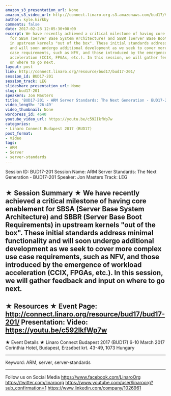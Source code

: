 ```yaml
---
amazon_s3_presentation_url: None
amazon_s3_video_url: http://connect.linaro.org.s3.amazonaws.com/bud17/Videos/Tuesday/BUD17-201%20ARM%20Server%20Standards%20%20The%20Next%20Generation.mp4
author: kyle.kirkby
comments: false
date: 2017-02-28 12:05:30+00:00
excerpt: We have recently achieved a critical milestone of having core enablement
  for SBSA (Server Base System Architecture) and SBBR (Server Base Boot Requirements)
  in upstream kernels "out of the box". These initial standards address minimal functionality
  and will soon undergo additional development as we seek to cover more complex use
  case requirements, such as NFV, and those introduced by the emergence of workload
  acceleration (CCIX, FPGAs, etc.). In this session, we will gather feedback and input
  on where to go next.
layout: post
link: http://connect.linaro.org/resource/bud17/bud17-201/
session_id: BUD17-201
session_track: LEG
slideshare_presentation_url: None
slug: bud17-201
speakers: Jon Masters
title: 'BUD17-201 - ARM Server Standards: The Next Generation - BUD17-201'
video_length: '26:49'
video_thumbnail: None
wordpress_id: 4640
youtube_video_url: https://youtu.be/c592IkfWp7w
categories:
- Linaro Connect Budapest 2017 (BUD17)
post_format:
- Video
tags:
- ARM
- Server
- server-standards
---
```


Session ID: BUD17-201
Session Name: ARM Server Standards: The Next Generation - BUD17-201
Speaker: Jon Masters
Track: LEG

★ Session Summary ★
We have recently achieved a critical milestone of having core enablement for SBSA (Server Base System Architecture) and SBBR (Server Base Boot Requirements) in upstream kernels "out of the box". These initial standards address minimal functionality and will soon undergo additional development as we seek to cover more complex use case requirements, such as NFV, and those introduced by the emergence of workload acceleration (CCIX, FPGAs, etc.). In this session, we will gather feedback and input on where to go next.
---------------------------------------------------
★ Resources ★
Event Page: http://connect.linaro.org/resource/bud17/bud17-201/
Presentation:
Video: https://youtu.be/c592IkfWp7w
---------------------------------------------------

★ Event Details ★
Linaro Connect Budapest 2017 (BUD17)
6-10 March 2017
Corinthia Hotel, Budapest,
Erzsébet krt. 43-49,
1073 Hungary

---------------------------------------------------
Keyword: ARM, server, server-standards

---------------------------------------------------
Follow us on Social Media
https://www.facebook.com/LinaroOrg
https://twitter.com/linaroorg
https://www.youtube.com/user/linaroorg?sub_confirmation=1
https://www.linkedin.com/company/1026961
